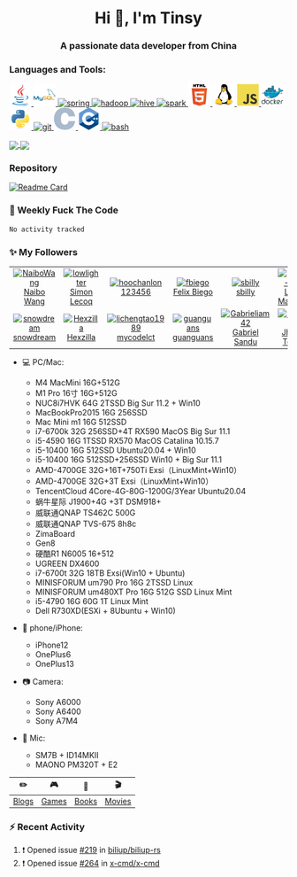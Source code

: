 <!-- <p align="center">
  Visitor count<br>
  <img src="https://profile-counter.glitch.me/zwlong6/count.svg" />
</p> -->

<h1 align="center">Hi 👋, I'm Tinsy</h1>
<h3 align="center">A passionate data developer from China</h3>

<h3 align="left">Languages and Tools:</h3>
<p align="left">
  <a href="https://www.java.com" target="_blank"> <img src="https://raw.githubusercontent.com/devicons/devicon/master/icons/java/java-original.svg" alt="java" width="40" height="40"/> </a>
  <a href="https://www.mysql.com/" target="_blank"> <img src="https://raw.githubusercontent.com/devicons/devicon/master/icons/mysql/mysql-original-wordmark.svg" alt="mysql" width="40" height="40"/> </a>
  <a href="https://spring.io/" target="_blank"> <img src="https://www.vectorlogo.zone/logos/springio/springio-icon.svg" alt="spring" width="40" height="40"/> </a>
  <a href="https://hadoop.apache.org/" target="_blank"> <img src="https://www.vectorlogo.zone/logos/apache_hadoop/apache_hadoop-icon.svg" alt="hadoop" width="40" height="40"/> </a>
  <a href="https://hive.apache.org/" target="_blank"> <img src="https://www.vectorlogo.zone/logos/apache_hive/apache_hive-icon.svg" alt="hive" width="40" height="40"/> </a>
  <a href="https://spark.apache.org/" target="_blank"> <img src="https://www.vectorlogo.zone/logos/apache_spark/apache_spark-icon.svg" alt="spark" width="40" height="40"/> </a>
  <a href="https://www.w3.org/html/" target="_blank"> <img src="https://raw.githubusercontent.com/devicons/devicon/master/icons/html5/html5-original-wordmark.svg" alt="html5" width="40" height="40"/> </a>
  <a href="https://www.linux.org/" target="_blank"> <img src="https://raw.githubusercontent.com/devicons/devicon/master/icons/linux/linux-original.svg" alt="linux" width="40" height="40"/> </a>
  <a href="https://developer.mozilla.org/en-US/docs/Web/JavaScript" target="_blank"> <img src="https://raw.githubusercontent.com/devicons/devicon/master/icons/javascript/javascript-original.svg" alt="javascript" width="40" height="40"/> </a>
    <a href="https://www.docker.com/" target="_blank"> <img src="https://raw.githubusercontent.com/devicons/devicon/master/icons/docker/docker-original-wordmark.svg" alt="docker" width="40" height="40"/> </a>
  <a href="https://www.python.org" target="_blank"> <img src="https://raw.githubusercontent.com/devicons/devicon/master/icons/python/python-original.svg" alt="python" width="40" height="40"/> </a>
  <a href="https://git-scm.com/" target="_blank"> <img src="https://www.vectorlogo.zone/logos/git-scm/git-scm-icon.svg" alt="git" width="40" height="40"/> </a>
  <a href="https://www.cprogramming.com/" target="_blank"> <img src="https://raw.githubusercontent.com/devicons/devicon/master/icons/c/c-original.svg" alt="c" width="40" height="40"/> </a>
  <a href="https://www.w3schools.com/cpp/" target="_blank"> <img src="https://raw.githubusercontent.com/devicons/devicon/master/icons/cplusplus/cplusplus-original.svg" alt="cplusplus" width="40" height="40"/> </a>
  <a href="https://www.gnu.org/software/bash/" target="_blank"> <img src="https://www.vectorlogo.zone/logos/gnu_bash/gnu_bash-icon.svg" alt="bash" width="40" height="40"/> </a>
</p>

<a href="https://github.com/anuraghazra/github-readme-stats">
  <img height=200 align="center" src="https://github-readme-stats.vercel.app/api?username=zwlong6" />
</a>
<a href="https://github.com/anuraghazra/convoychat">
  <img height=300 align="center" src="https://github-readme-stats.vercel.app/api/top-langs?username=zwlong6&layout=compact&langs_count=8&card_width=320" />
</a>


### Repository

[![Readme Card](https://github-readme-stats.vercel.app/api/pin/?username=zwlong6&repo=QHang)](https://github.com/zwlong6/QHang)

### :dart: Weekly Fuck The Code

<!--START_SECTION:waka-->

```txt
No activity tracked
```

<!--END_SECTION:waka-->

### :sparkles: My Followers


<!--START_SECTION:top-followers-->
<table>
  <tr>
    <td align="center">
      <a href="https://github.com/NaiboWang">
        <img src="https://avatars2.githubusercontent.com/u/30287768" width="100px;" alt="NaiboWang"/>
      </a>
      <br />
      <a href="https://github.com/NaiboWang">Naibo Wang</a>
    </td>
    <td align="center">
      <a href="https://github.com/lowlighter">
        <img src="https://avatars2.githubusercontent.com/u/22963968" width="100px;" alt="lowlighter"/>
      </a>
      <br />
      <a href="https://github.com/lowlighter">Simon Lecoq</a>
    </td>
    <td align="center">
      <a href="https://github.com/hoochanlon">
        <img src="https://avatars2.githubusercontent.com/u/35732922" width="100px;" alt="hoochanlon"/>
      </a>
      <br />
      <a href="https://github.com/hoochanlon">123456</a>
    </td>
    <td align="center">
      <a href="https://github.com/fbiego">
        <img src="https://avatars2.githubusercontent.com/u/45796740" width="100px;" alt="fbiego"/>
      </a>
      <br />
      <a href="https://github.com/fbiego">Felix Biego</a>
    </td>
    <td align="center">
      <a href="https://github.com/sbilly">
        <img src="https://avatars2.githubusercontent.com/u/123563" width="100px;" alt="sbilly"/>
      </a>
      <br />
      <a href="https://github.com/sbilly">sbilly</a>
    </td>
    <td align="center">
      <a href="https://github.com/Leticia-maria">
        <img src="https://avatars2.githubusercontent.com/u/60739184" width="100px;" alt="Leticia-maria"/>
      </a>
      <br />
      <a href="https://github.com/Leticia-maria">Leticia Madureira</a>
    </td>
    <td align="center">
      <a href="https://github.com/vickiegpt">
        <img src="https://avatars2.githubusercontent.com/u/40686366" width="100px;" alt="vickiegpt"/>
      </a>
      <br />
      <a href="https://github.com/vickiegpt">Yiwei Yang</a>
    </td>
  </tr>
  <tr>
    <td align="center">
      <a href="https://github.com/snowdream">
        <img src="https://avatars2.githubusercontent.com/u/737958" width="100px;" alt="snowdream"/>
      </a>
      <br />
      <a href="https://github.com/snowdream">snowdream</a>
    </td>
    <td align="center">
      <a href="https://github.com/Hexzilla">
        <img src="https://avatars2.githubusercontent.com/u/75077277" width="100px;" alt="Hexzilla"/>
      </a>
      <br />
      <a href="https://github.com/Hexzilla">Hexzilla</a>
    </td>
    <td align="center">
      <a href="https://github.com/lichengtao1989">
        <img src="https://avatars2.githubusercontent.com/u/10625423" width="100px;" alt="lichengtao1989"/>
      </a>
      <br />
      <a href="https://github.com/lichengtao1989">mycodelct</a>
    </td>
    <td align="center">
      <a href="https://github.com/guanguans">
        <img src="https://avatars2.githubusercontent.com/u/22309277" width="100px;" alt="guanguans"/>
      </a>
      <br />
      <a href="https://github.com/guanguans">guanguans</a>
    </td>
    <td align="center">
      <a href="https://github.com/Gabrieliam42">
        <img src="https://avatars2.githubusercontent.com/u/155897907" width="100px;" alt="Gabrieliam42"/>
      </a>
      <br />
      <a href="https://github.com/Gabrieliam42">Gabriel Sandu</a>
    </td>
    <td align="center">
      <a href="https://github.com/jhonataT">
        <img src="https://avatars2.githubusercontent.com/u/51134324" width="100px;" alt="jhonataT"/>
      </a>
      <br />
      <a href="https://github.com/jhonataT">Jhonata Tenório</a>
    </td>
    <td align="center">
      <a href="https://github.com/zhuwenxing">
        <img src="https://avatars2.githubusercontent.com/u/12268675" width="100px;" alt="zhuwenxing"/>
      </a>
      <br />
      <a href="https://github.com/zhuwenxing">zhuwenxing</a>
    </td>
  </tr>
</table>
<!--END_SECTION:top-followers-->

- :computer: PC/Mac:
    - M4 MacMini 16G+512G
    - M1 Pro 16寸 16G+512G
    - NUC8i7HVK 64G 2TSSD Big Sur 11.2 + Win10
    - MacBookPro2015 16G 256SSD
    - Mac Mini m1 16G 512SSD
    - i7-6700k 32G 256SSD+4T RX590 MacOS Big Sur 11.1
    - i5-4590  16G 1TSSD RX570 MacOS Catalina 10.15.7
    - i5-10400  16G 512SSD Ubuntu20.04 + Win10
    - i5-10400  16G 512SSD+256SSD Win10 + Big Sur 11.1
    - AMD-4700GE  32G+16T+750Ti Exsi（LinuxMint+Win10）
    - AMD-4700GE  32G+3T Exsi（LinuxMint+Win10）
    - TencentCloud 4Core-4G-80G-1200G/3Year Ubuntu20.04
    - 蜗牛星际 J1900+4G +3T DSM918+
    - 威联通QNAP TS462C 500G
    - 威联通QNAP TVS-675 8h8c
    - ZimaBoard
    - Gen8
    - 硬酷R1 N6005 16+512
    - UGREEN DX4600
    - i7-6700t 32G 18TB Exsi(Win10 + Ubuntu)
    - MINISFORUM um790 Pro 16G 2TSSD Linux
    - MINISFORUM um480XT Pro 16G 512G SSD Linux Mint
    - i5-4790 16G 60G 1T Linux Mint
    - Dell R730XD(ESXi + 8Ubuntu + Win10)

- :iphone: phone/iPhone:
    - iPhone12
    - OnePlus6
    - OnePlus13

- :camera: Camera:
    - Sony A6000
    - Sony A6400
    - Sony A7M4

- :microphone: Mic:
    - SM7B + ID14MKII
    - MAONO PM320T + E2

| :pencil2: | :video_game: | :book: |:clapper:  |
| --- | --- | --- | --- |
| [Blogs](https://itgoyo.github.io/) |[Games](https://itgoyo.github.io/games/)  | [Books](https://itgoyo.github.io/books/) | [Movies](https://itgoyo.github.io/movies/) |


### :zap: Recent Activity

<!--START_SECTION:activity-->
1. ❗ Opened issue [#219](https://github.com/biliup/biliup-rs/issues/219) in [biliup/biliup-rs](https://github.com/biliup/biliup-rs)
2. ❗ Opened issue [#264](https://github.com/x-cmd/x-cmd/issues/264) in [x-cmd/x-cmd](https://github.com/x-cmd/x-cmd)
<!--END_SECTION:activity-->

